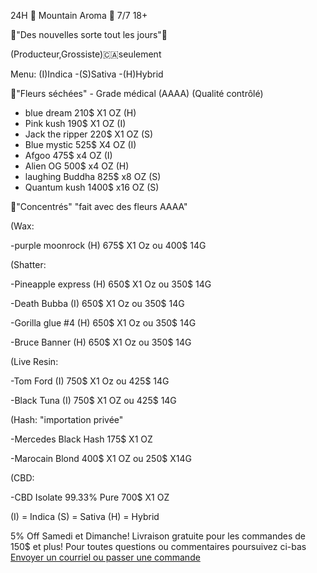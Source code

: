 24H 🗻 Mountain Aroma 🗻 7/7 18+

🎉"Des nouvelles sorte tout les jours"🎉

(Producteur,Grossiste)🇨🇦seulement


Menu: (I)Indica -(S)Sativa -(H)Hybrid
 
🌱"Fleurs séchées" - Grade médical (AAAA) (Qualité contrôlé)


- blue dream 210$  X1 OZ (H)
- Pink kush 190$  X1 OZ (I)
- Jack the ripper 220$ X1 OZ (S)
- Blue mystic 525$ X4 OZ (I)
- Afgoo  475$ x4 OZ (I)
- Alien OG 500$ x4 OZ (H)
- laughing Buddha 825$ x8 OZ (S)
- Quantum kush 1400$  x16 OZ (S)

🍯"Concentrés" "fait avec des fleurs AAAA"

(Wax:

-purple moonrock (H) 675$ X1 Oz ou 400$ 14G

(Shatter: 

-Pineapple express (H) 650$ X1 Oz ou 350$ 14G

-Death Bubba (I) 650$ X1 Oz ou 350$ 14G

-Gorilla glue #4 (H) 650$ X1 Oz ou 350$ 14G

-Bruce Banner (H) 650$ X1 Oz ou 350$ 14G

(Live Resin:

-Tom Ford (I) 750$ X1 Oz ou 425$ 14G

-Black Tuna (I) 750$ X1 OZ ou 425$ 14G

(Hash: "importation privée"

-Mercedes Black Hash 175$ X1 OZ

-Marocain Blond 400$ X1 OZ ou 250$ X14G

(CBD:

-CBD Isolate 99.33% Pure 700$ X1 OZ

(I) = Indica
(S) = Sativa
(H) = Hybrid

5% Off Samedi et Dimanche!
Livraison gratuite pour les commandes de 150$ et plus!
<a>Pour toutes questions ou commentaires poursuivez ci-bas </br> <a href="mailto:visionerf33@protonmail.com">Envoyer un courriel ou passer une commande</a>
